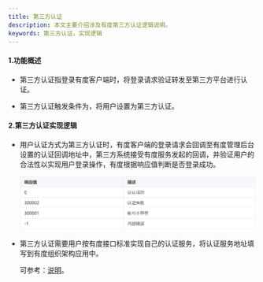 ```yaml
---
title: 第三方认证
description: 本文主要介绍涉及有度第三方认证逻辑说明。
keywords: 第三方认证，实现逻辑
---
```


#### 1.功能概述

- 第三方认证指登录有度客户端时，将登录请求验证转发至第三方平台进行认证。

- 第三方认证触发条件为，将用户设置为第三方认证。


#### 2.第三方认证实现逻辑

- 用户认证方式为第三方认证时，有度客户端的登录请求会回调至有度管理后台设置的认证回调地址中，第三方系统接受有度服务发起的回调，并验证用户的合法性以实现用户登录操作，有度根据响应值判断是否登录成功。


  ![](res/i01_00002/%E7%AC%AC%E4%B8%89%E6%96%B9%E8%AE%A4%E8%AF%81.png)

- 第三方认证需要用户按有度接口标准实现自己的认证服务，将认证服务地址填写到有度组织架构应用中。

  可参考：[说明](api/b01_00015.md)。